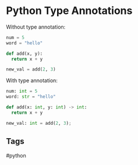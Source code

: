 # Python Type Annotations
Without type annotation:
```python
num = 5
word = "hello"

def add(x, y):
  return x + y

new_val = add(2, 3)
```

With type annotation:
```python
num: int = 5
word: str = "hello"

def add(x: int, y: int) -> int:
  return x + y

new_val: int = add(2, 3);
```

## Tags
#python
